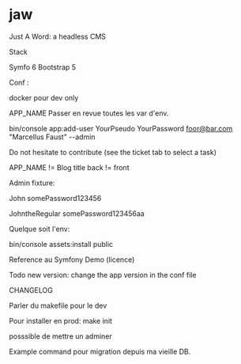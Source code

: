 # jaw
Just A Word: a headless CMS

Stack

Symfo 6
Bootstrap 5

Conf :

docker pour dev only

APP_NAME
Passer en revue toutes les var d'env.


bin/console app:add-user YourPseudo YourPassword foor@bar.com "Marcellus Faust" --admin


Do not hesitate to contribute (see the ticket tab to select a task)


APP_NAME != Blog title
back != front

Admin fixture:

John
somePassword123456


JohntheRegular
somePassword123456aa

Quelque soit l'env:

bin/console assets:install public


Reference au Symfony Demo (licence)

Todo new version: change the app version in the conf file

CHANGELOG

Parler du makefile pour le dev

Pour installer en prod:
make init

posssible de mettre un adminer

Example command pour migration depuis ma vieille DB.

